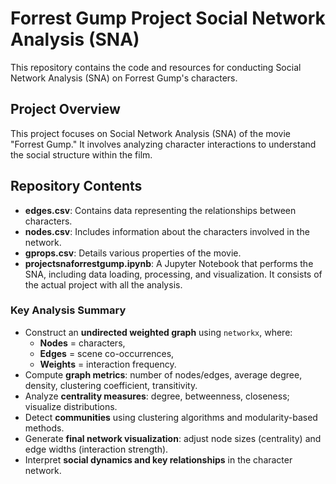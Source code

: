 # Forrest Gump Project Social Network Analysis (SNA)
This repository contains the code and resources for conducting Social Network Analysis (SNA) on Forrest Gump's characters.

## Project Overview
This project focuses on Social Network Analysis (SNA) of the movie "Forrest Gump." It involves analyzing character interactions to understand the social structure within the film.

## Repository Contents

- **edges.csv**: Contains data representing the relationships between characters.
- **nodes.csv**: Includes information about the characters involved in the network.
- **gprops.csv**: Details various properties of the movie.
- **projectsnaforrestgump.ipynb**: A Jupyter Notebook that performs the SNA, including data loading, processing, and visualization. It consists of the actual project with all the analysis.
  
### **Key Analysis Summary**
- Construct an **undirected weighted graph** using `networkx`, where:
  - **Nodes** = characters,
  - **Edges** = scene co-occurrences,
  - **Weights** = interaction frequency.
- Compute **graph metrics**: number of nodes/edges, average degree, density, clustering coefficient, transitivity.
- Analyze **centrality measures**: degree, betweenness, closeness; visualize distributions.
- Detect **communities** using clustering algorithms and modularity-based methods.
- Generate **final network visualization**: adjust node sizes (centrality) and edge widths (interaction strength).
- Interpret **social dynamics and key relationships** in the character network.
